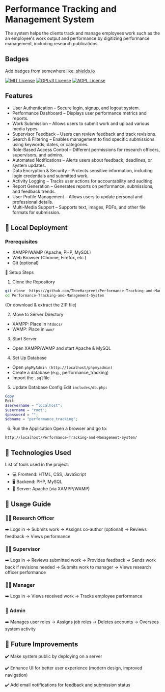 
# Performance Tracking and Management System

The system helps the clients track and manage employees work such as the an employee's work output and performance by digitizing performance management, including research publications. 


## Badges

Add badges from somewhere like: [shields.io](https://shields.io/)

[![MIT License](https://img.shields.io/badge/License-MIT-green.svg)](https://choosealicense.com/licenses/mit/)
[![GPLv3 License](https://img.shields.io/badge/License-GPL%20v3-yellow.svg)](https://opensource.org/licenses/)
[![AGPL License](https://img.shields.io/badge/license-AGPL-blue.svg)](http://www.gnu.org/licenses/agpl-3.0)


## Features

- User Authentication – Secure login, signup, and logout system.
- Performance Dashboard – Displays user performance metrics and reports.
- Work Submission – Allows users to submit work and upload various media types.
- Supervisor Feedback – Users can review feedback and track revisions.
- Search & Filtering – Enables management to find specific submissions using keywords, dates, or categories.
- Role-Based Access Control – Different permissions for research officers, supervisors, and admins.
- Automated Notifications – Alerts users about feedback, deadlines, or system updates.
- Data Encryption & Security – Protects sensitive information, including login credentials and submitted work.
- Activity Logging – Tracks user actions for accountability and auditing.
- Report Generation – Generates reports on performance, submissions, and feedback trends.
- User Profile Management – Allows users to update personal and professional details.
- Multi-Media Support – Supports text, images, PDFs, and other file formats for submission.


## 🚀 Local Deployment
### Prerequisites
- XAMPP/WAMP (Apache, PHP, MySQL)
- Web Browser (Chrome, Firefox, etc.)
- Git (optional)

📌 Setup Steps

1. Clone the Repository

``` bash
git clone  https://github.com/TheeHarpreet/Performance-Tracking-and-Management-System.git
cd Performance-Tracking-and-Management-System
```
(Or download & extract the ZIP file)

2. Move to Server Directory
- XAMPP: Place in ```htdocs/```
- WAMP: Place in ```www/```

3. Start Server
- Open XAMPP/WAMP and start Apache & MySQL

4. Set Up Database
- Open ```phpMyAdmin (http://localhost/phpmyadmin)```
- Create a database (e.g., performance_tracking)
- Import the ``` .sql ```file

5. Update Database Config
Edit ```includes/db.php:```

``` php
Copy
Edit
$servername = "localhost";
$username = "root";
$password = "";
$dbname = "performance_tracking";
```
6. Run the Application
Open a browser and go to:

``` arduino
http://localhost/Performance-Tracking-and-Management-System/
```


## 🔧 Technologies Used
List of tools used in the project:

- 💻 Frontend: HTML, CSS, JavaScript
- 🖥️ Backend: PHP, MySQL
- 📡 Server: Apache (via XAMPP/WAMP)
## 🔄 Usage Guide
### 👩‍🔬 Research Officer
➡️ Logs in → Submits work → Assigns co-author (optional) → Reviews feedback → Views performance

### 👨‍🏫 Supervisor
➡️ Logs in → Reviews submitted work → Provides feedback → Sends work back if revisions needed → Submits work to manager → Views research officer performance

### 👨‍💼 Manager
➡️ Logs in → Views received work → Tracks employee performance

### 🔧 Admin
➡️ Manages user roles → Assigns job roles → Deletes accounts → Oversees system activity


## 🚀 Future Improvements
✔️ Make system public by deploying on a server

✔️ Enhance UI for better user experience (modern design, improved navigation)

✔️ Add email notifications for feedback and submission status


